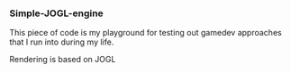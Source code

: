 ### Simple-JOGL-engine

This piece of code is my playground for testing out gamedev approaches that I run into during my life.

Rendering is based on JOGL
